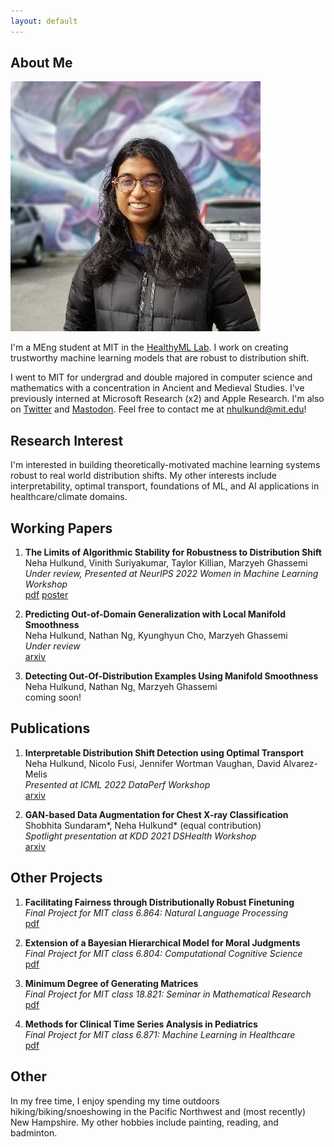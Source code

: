 ```yaml
---
layout: default
---
```


## About Me

<img class="profile-picture" src="prof.jpg">

I'm a MEng student at MIT in the [HealthyML Lab](https://healthyml.org). I work on creating trustworthy machine learning models that are robust to distribution shift.

I went to MIT for undergrad and double majored in computer science and mathematics with a concentration in Ancient and Medieval Studies. I've previously interned at Microsoft Research (x2) and Apple Research. I'm also on [Twitter](https://twitter.com/NHulkund) and [Mastodon](). Feel free to contact me at nhulkund@mit.edu! 

## Research Interest

I'm interested in building theoretically-motivated machine learning systems robust to real world distribution shifts. My other interests include interpretability, optimal transport, foundations of ML, and AI applications in healthcare/climate domains.

## Working Papers
1. **The Limits of Algorithmic Stability for Robustness to Distribution Shift** \
Neha Hulkund, Vinith Suriyakumar, Taylor Killian, Marzyeh Ghassemi\
*Under review, Presented at NeurIPS 2022 Women in Machine Learning Workshop* \
[pdf](https://drive.google.com/file/d/1J8NJZJJv_lEI-bS6WqQHMNPTjwODvbBY/view?usp=sharing)
[poster](https://drive.google.com/file/d/1S1W2BL_NpgCNgbSkugarDmj5iFMF7EhD/view?usp=share_link)

2. **Predicting Out-of-Domain Generalization with Local Manifold Smoothness**\
Neha Hulkund, Nathan Ng, Kyunghyun Cho, Marzyeh Ghassemi \
*Under review*\
[arxiv](https://arxiv.org/pdf/2207.02093.pdf)

3. **Detecting Out-Of-Distribution Examples Using Manifold Smoothness**\
Neha Hulkund, Nathan Ng, Marzyeh Ghassemi\
coming soon!

## Publications

1. **Interpretable Distribution Shift Detection using Optimal Transport**\
Neha Hulkund, Nicolo Fusi, Jennifer Wortman Vaughan, David Alvarez-Melis \
*Presented at ICML 2022 DataPerf Workshop*\
[arxiv](https://arxiv.org/pdf/2208.02896.pdf)

2. **GAN-based Data Augmentation for Chest X-ray Classification**\
Shobhita Sundaram\*, Neha Hulkund\* (equal contribution)\
*Spotlight presentation at KDD 2021 DSHealth Workshop*\
[arxiv](https://arxiv.org/pdf/2107.02970.pdf)

## Other Projects
1. **Facilitating Fairness through Distributionally Robust Finetuning**\
*Final Project for MIT class 6.864: Natural Language Processing*\
[pdf](https://drive.google.com/file/d/14T0o401LiZr772WwZkGg2Mf-Mt7m8Vjx/view?usp=share_link)

2. **Extension of a Bayesian Hierarchical Model for Moral Judgments**\
*Final Project for MIT class 6.804: Computational Cognitive Science*\
[pdf](https://drive.google.com/file/d/1f0UMBvd9_rlW5LJxU9tn2UXnBRywyOKH/view?usp=sharing)

3. **Minimum Degree of Generating Matrices**\
*Final Project for MIT class 18.821: Seminar in Mathematical Research*\
[pdf](https://drive.google.com/file/d/12xdOv5r0wrc9y5k3k1_rHAKYShrORQ4j/view?usp=sharing)

4. **Methods for Clinical Time Series Analysis in Pediatrics**\
*Final Project for MIT class 6.871: Machine Learning in Healthcare*\
[pdf](https://drive.google.com/file/d/1OwCuu6WlETLEwfqDormRkT87XkeiYt6k/view?usp=sharing)

## Other
In my free time, I enjoy spending my time outdoors hiking/biking/snoeshowing in the Pacific Northwest and (most recently) New Hampshire. My other hobbies include painting, reading, and badminton. 

<!-- This is a [link](http://google.com). Something *italics* and something **bold**.

Here is a table

Year | Award | Category
-----|-------|--------
2014 | Emmy  | Won Outstanding Lead Actor in a miniseries or a movie
2015 | BAFTA | Nominated for Best Leading Actor for Sherlock
2014 | Satellite | Won Best Actor miniseries or television film

Here is a horizontal rule

---

Here is a blockquote

> To a great mind, nothing is little -->

